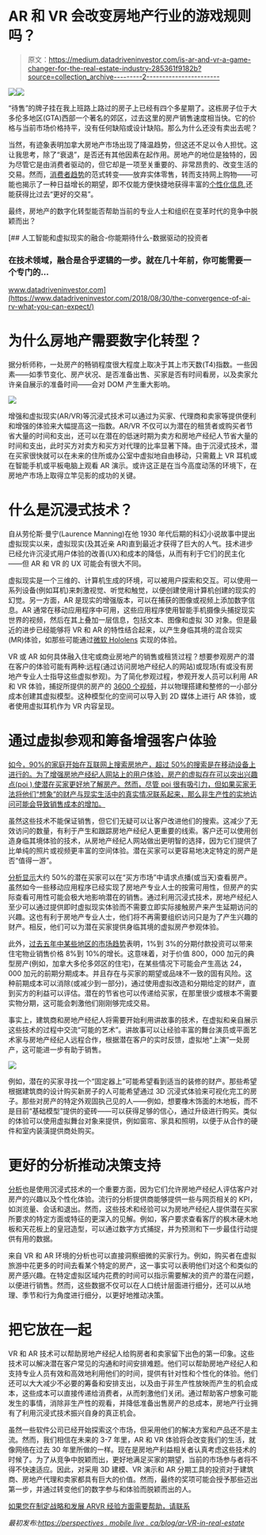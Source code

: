 # AR 和 VR 会改变房地产行业的游戏规则吗？

> 原文：<https://medium.datadriveninvestor.com/is-ar-and-vr-a-game-changer-for-the-real-estate-industry-285361f9182b?source=collection_archive---------2----------------------->

[![](img/fd8363f6dac8d336607dfe5d882562c5.png)](http://www.track.datadriveninvestor.com/1B9E)![](img/38d927dc819519207669db51e519d39c.png)

“待售”的牌子挂在我上班路上路过的房子上已经有四个多星期了。这栋房子位于大多伦多地区(GTA)西部一个著名的郊区，过去这里的房产销售速度相当快。它的价格与当前市场价格持平，没有任何缺陷或设计缺陷。那么为什么还没有卖出去呢？

当然，有迹象表明加拿大房地产市场出现了降温趋势，但这还不足以令人担忧。这让我思考，除了“衰退”，是否还有其他因素在起作用。房地产的地位是独特的，因为尽管它是由消费者驱动的，但它却是一项至关重要的、非常昂贵的、改变生活的交易。然而，[消费者趋势](https://perspectives.mobilelive.ca/blog/who-is-reshaping-customer-experience)的范式转变——放弃实体零售，转而支持网上购物——可能也揭示了一种日益增长的期望，即不仅能方便快捷地获得丰富的[个性化信息](https://perspectives.mobilelive.ca/blog/how-can-we-ensure-success-in-personalized-experiences),还能获得比过去“更好的交易”。

最终，房地产的数字化转型能否帮助当前的专业人士和组织在变革时代的竞争中脱颖而出？

[](https://www.datadriveninvestor.com/2018/08/30/the-convergence-of-ai-rv-what-you-can-expect/) [## 人工智能和虚拟现实的融合-你能期待什么-数据驱动的投资者

### 在技术领域，融合是合乎逻辑的一步。就在几十年前，你可能需要一个专门的…

www.datadriveninvestor.com](https://www.datadriveninvestor.com/2018/08/30/the-convergence-of-ai-rv-what-you-can-expect/) 

# 为什么房地产需要数字化转型？

据分析师称，一处房产的畅销程度很大程度上取决于其上市天数(T4)指数。一些因素——如季节变化、房产状况、是否准备出售、买家是否有时间看房，以及卖家允许亲自展示的准备时间——会对 DOM 产生重大影响。

![](img/6cc207036f335fdd8108f854e70fe8b5.png)

增强和虚拟现实(AR/VR)等沉浸式技术可以通过为买家、代理商和卖家等提供便利和增强的体验来大幅提高这一指数。AR/VR 不仅可以为潜在的租赁者或购买者节省大量的时间和支出，还可以在潜在的低迷时期为卖方和房地产经纪人节省大量的时间和支出，此时买方对卖方和买方对代理的比率显著下降。由于沉浸式技术，潜在买家很快就可以在未来的住所或办公室中虚拟地自由移动，只需戴上 VR 耳机或在智能手机或平板电脑上观看 AR 演示。或许这正是在当今高度动荡的环境下，在房地产市场上取得立竿见影的成功的关键。

# 什么是沉浸式技术？

自从劳伦斯·曼宁(Laurence Manning)在他 1930 年代后期的科幻小说故事中提出虚拟现实以来，虚拟现实(及其近亲 AR)直到最近才获得了巨大的人气。技术进步已经允许沉浸式用户体验的改善(UX)和成本的降低，从而有利于它们的民主化——但 AR 和 VR 的 UX 可能会有很大不同。

虚拟现实是一个三维的、计算机生成的环境，可以被用户探索和交互。可以使用一系列设备(例如耳机)来刺激视觉、听觉和触觉，以便创建使用计算机创建的现实的幻觉。另一方面，AR 是现实的增强版本，可以在捕获的图像或视频上添加数字信息。AR 通常在移动应用程序中可用，这些应用程序使用智能手机摄像头捕捉现实世界的视频，然后在其上叠加一层信息，包括文本、图像和虚拟 3D 对象。但是最近的进步已经能够将 VR 和 AR 的特性结合起来，以产生身临其境的混合现实(MR)体验，如那些可能通过[微软 Hololens](https://www.microsoft.com/en-ca/hololens) 实现的体验。

VR 或 AR 如何具体融入住宅或商业房地产的销售或租赁过程？想要参观房产的潜在客户的体验可能有两种:远程(通过访问房地产经纪人的网站)或现场(有或没有房地产专业人士指导这些虚拟参观)。为了简化参观过程，参观开发人员可以利用 AR 和 VR 体验，捕捉所提供的房产的 [3600 个视频](http://www.samsung.com/global/galaxy/gear-360/)，并以物理搭建和整修的一小部分成本创建其虚拟模型。这种模型化的空间可以导入到 2D 媒体上进行 AR 体验，或者使用虚拟耳机作为 VR 内容呈现。

# 通过虚拟参观和筹备增强客户体验

[如今，90%的家庭开始在互联网上搜索房地产，超过 50%的搜索是在移动设备上进行的。为了增强房地产经纪人网站上的用户体验，房产的虚拟存在可以突出兴趣点(poi ),使潜在买家更好地了解房产。然而，尽管 poi 很有吸引力，但如果买家无法将他们“想象”的财产与现实生活中的真实情况联系起来，那么非生产性的实地访问可能会导致销售成本的增加。](http://news.buzzbuzzhome.com/2013/01/homebuyers-searched-online-new-home.html)

虽然这些技术不能保证销售，但它们无疑可以让客户改进他们的搜索。这减少了无效访问的数量，有利于产生和跟踪房地产经纪人更重要的线索。客户还可以使用创造身临其境体验的技术，从房地产经纪人网站做出更明智的选择，因为它们提供了比单纯的照片或视频更丰富的空间体验。潜在买家可以更容易地决定特定的房产是否“值得一游”。

[分析显示](https://www.inman.com/2015/07/30/nyc-real-estate-agents-are-pulling-off-showings-on-demand/)大约 50%的潜在买家可以在“买方市场”中请求点播(或当天)查看房产。虽然如今一些移动应用程序已经实现了房地产专业人士的按需可用性，但房产的实际查看可用性可能会极大地影响潜在的销售。通过利用沉浸式技术，房地产经纪人至少可以通过提供即时虚拟现实体验而不需要立即实际接触房产来产生延期访问的兴趣。这也有利于房地产专业人士，他们将不再需要组织访问只是为了产生兴趣的财产。相反，他们可以为潜在买家提供身临其境的虚拟房产参观体验。

此外，[过去五年中某些地区的市场趋势](https://hopedesigns.ca/much-home-staging-cost-toronto/)表明，1%到 3%的分期付款投资可以带来住宅物业销售价格 8%到 10%的增长。这意味着，对于价值 800，000 加元的典型房产(例如，加拿大多伦多郊区的住宅)，在某些情况下可能会产生高达 24，000 加元的前期分期成本。并且存在与买家的期望或品味不一致的固有风险。这种前期成本可以消除(或减少到一部分)，通过使用虚拟改造和分期给定的财产，直到买方的利益可以评估。潜在的节省也可以传递给买家，在那里很少或根本不需要实物分期，这可能会刺激他们刚刚够完成交易。

事实上，建筑商和房地产经纪人将需要开始利用讲故事的技术，在虚拟和亲自展示这些技术的过程中交流“可能的艺术”。讲故事可以让经验丰富的舞台演员或平面艺术家与房地产经纪人远程合作，根据潜在客户的实时反馈，虚拟地“上演”一处房产，这可能进一步有助于销售。

![](img/cf962f85dca934a048ae8fa20630b4f9.png)

例如，潜在的买家寻找一个“固定器上”可能希望看到适当的装修的财产。那些希望根据建筑商的设计购买新房子的人可能希望通过 3D 沉浸式体验来可视化完工的房子。那些对房产的特定外观固执己见的人——例如，想要橡木饰面的木地板，而不是目前“基础模型”提供的瓷砖——可以获得足够的信心，通过升级进行购买。类似的体验可以使用虚拟舞台对象来提供，例如窗帘、家具和照明，以便于从合作的硬件和室内装潢提供商处购买。

# 更好的分析推动决策支持

[分析](https://mashable.com/2014/07/09/big-data-real-estate/#Cg7B5kZJ3gqL)也是使用沉浸式技术的一个重要方面，因为它们允许房地产经纪人评估客户对房产的兴趣以及个性化体验。流行的分析提供商能够提供一些与网页相关的 KPI，如浏览量、会话和退出。然而，这些技术和经验可以为房地产经纪人提供潜在买家所要求的特定方面或特征的更深入的见解。例如，客户要求查看客厅的枫木硬木地板和天花板上的皇冠造型，可以通过数字方式捕捉，并为预测和下一步最佳行动提供有用的数据。

来自 VR 和 AR 环境的分析也可以直接洞察细微的买家行为。例如，购买者在虚拟旅游中花更多的时间去看某个特定的房产，这一事实可以表明他们对这个和类似的房产感兴趣。在特定虚拟区域内花费的时间可以指示需要解决的资产的潜在问题，以便进行销售。然而，这些数据不仅可以在人口统计层面进行细分，还可以从地理、季节和行为角度进行细分，以更好地推动决策。

# 把它放在一起

VR 和 AR 技术可以帮助房地产经纪人给购房者和卖家留下出色的第一印象。这些技术可以解决潜在客户常见的沟通和时间安排难题。他们可以帮助房地产经纪人和支持专业人员有效和高效地利用他们的时间，提供有针对性和个性化的体验。他们还可以大大减少不必要的筹备和安排支出，以及由于非生产性放映而产生的机会成本，这些成本可以直接传递给消费者，从而刺激他们关闭。通过帮助客户想象可能发生的事情，消除非生产性的观看，并降低准备出售房产的总成本，房地产行业拥有了利用沉浸式技术振兴自身的真正机会。

虽然一些软件公司已经开始探索这个市场，但采用他们的解决方案和产品还不是主流。然而，我们相信在未来的 3-7 年里，AR 和 VR 体验将会改变我们的生活，就像网络在过去 30 年里所做的一样。现在是房地产利益相关者认真考虑这些技术的时候了。为了从竞争中脱颖而出，更好地满足买家的期望，当前的市场参与者将不得不快速适应。因此，对采用 3D 建模、VR 演示和 AR 分期工具的投资对于建筑商、房地产代理和卖家都具有巨大的价值。然而，最终的奖项可能会授予那些迈出第一步，并通过转变他们的数字参与和体验而脱颖而出的人。

[如果您在制定战略和发展 ARVR 经验方面需要帮助，请联系](https://perspectives.mobilelive.ca/cs/c/?cta_guid=94d20281-f7d5-4ef5-862c-8f1a044ad6e4&placement_guid=c9f3dd30-c4c1-43b7-b1b4-4729fe6faf09&portal_id=1644951&canon=https%3A%2F%2Fperspectives.mobilelive.ca%2Fblog%2Far-vr-in-real-estate&redirect_url=APefjpHC5t7CWCDUqidMvbx7JDqXj9fWhR4pG4AqODr-FftG2ogyOz-5LVaUH8_RoYkBjfQsCp4wppylMwI79ab9BKibh-Pa24qK-F3neZ0To-y10N6lD63Lq2CksjnxdbWT4vdZRuI9A_i6EAIfOYqQZQcjrwrAOVZly4BfMaYaxE97Um0e_GLCvNPV9wCG0l13DK3lfb-kswY8mL6RMjepLHo2jS3A5pbw8pqTyVhyKL61nEN_laU&click=04a12bdc-86db-4940-a63e-39dc7020838d&hsutk=ac5b8267f924ee5a2d0912a8946064dc&pageId=5602172815&__hstc=85135174.ac5b8267f924ee5a2d0912a8946064dc.1543892554193.1553617861209.1553781389491.117&__hssc=85135174.1.1553781389491&__hsfp=2998348656)

*最初发布:*[*https://perspectives . mobile live . ca/blog/ar-VR-in-real-estate*](https://perspectives.mobilelive.ca/blog/ar-vr-in-real-estate)